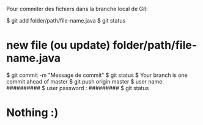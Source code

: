 Pour commiter des fichiers dans la branche local de Git:

$ git add folder/path/file-name.java
$ git status
  # new file (ou update) folder/path/file-name.java
$ git commit -m "Message de commit"
$ git status
$ Your branch is one commit ahead of master
$ git push origin master
$ user name: ##########
$ user password : #########
$ git status
  # Nothing :)


